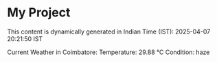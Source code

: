 # My Project

This content is dynamically generated in Indian Time (IST): 2025-04-07 20:21:50 IST


Current Weather in Coimbatore:
Temperature: 29.88 °C
Condition: haze
